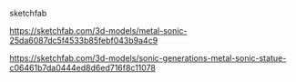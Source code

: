 sketchfab

https://sketchfab.com/3d-models/metal-sonic-25da6087dc5f4533b85febf043b9a4c9

https://sketchfab.com/3d-models/sonic-generations-metal-sonic-statue-c06461b7da0444ed8d6ed716f8c11078
